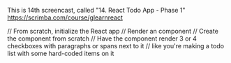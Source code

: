 This is 14th screencast, called "14. React Todo App - Phase 1"
https://scrimba.com/course/glearnreact

// From scratch, initialize the React app
// Render an <App /> component
// Create the <App /> component from scratch
// Have the <App /> component render 3 or 4 checkboxes with paragraphs or spans next to it
// like you're making a todo list with some hard-coded items on it